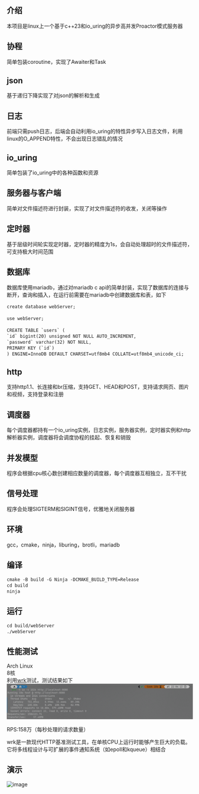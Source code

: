 ## 介绍

本项目是linux上一个基于c++23和io_uring的异步高并发Proactor模式服务器

## 协程

简单包装coroutine，实现了Awaiter和Task

## json

基于递归下降实现了对json的解析和生成

## 日志

前端只需push日志，后端会自动利用io_uring的特性异步写入日志文件，利用linux的O_APPEND特性，不会出现日志错乱的情况

## io_uring

简单包装了io_uring中的各种函数和资源

## 服务器与客户端

简单对文件描述符进行封装，实现了对文件描述符的收发，关闭等操作

## 定时器

基于层级时间轮实现定时器，定时器的精度为1s，会自动处理超时的文件描述符，可支持极大时间范围

## 数据库

数据库使用mariadb，通过对mariadb c api的简单封装，实现了数据库的连接与断开，查询和插入，在运行前需要在mariadb中创建数据库和表，如下

```sql'
create database webServer;

use webServer;

CREATE TABLE `users` (
`id` bigint(20) unsigned NOT NULL AUTO_INCREMENT,
`password` varchar(32) NOT NULL,
PRIMARY KEY (`id`)
) ENGINE=InnoDB DEFAULT CHARSET=utf8mb4 COLLATE=utf8mb4_unicode_ci;
```

## http

支持http1.1、长连接和br压缩，支持GET、HEAD和POST，支持请求网页、图片和视频，支持登录和注册

## 调度器

每个调度器都持有一个io_uring实例，日志实例，服务器实例，定时器实例和http解析器实例，调度器将会调度协程的挂起、恢复和销毁

## 并发模型

程序会根据cpu核心数创建相应数量的调度器，每个调度器互相独立，互不干扰

## 信号处理

程序会处理SIGTERM和SIGINT信号，优雅地关闭服务器

## 环境

gcc，cmake，ninja，liburing，brotli，mariadb

## 编译

```shell 
cmake -B build -G Ninja -DCMAKE_BUILD_TYPE=Release
cd build
ninja
```

## 运行

```shell
cd build/webServer
./webServer
```

## 性能测试

Arch Linux  
8核  
利用[wrk](https://github.com/wg/wrk)测试，测试结果如下  
![image](show/test.png)

RPS:158万（每秒处理的请求数量）

wrk是一款现代HTTP基准测试工具，在单核CPU上运行时能够产生巨大的负载。它将多线程设计与可扩展的事件通知系统（如epoll和kqueue）相结合

## 演示

![image](show/show.gif)
